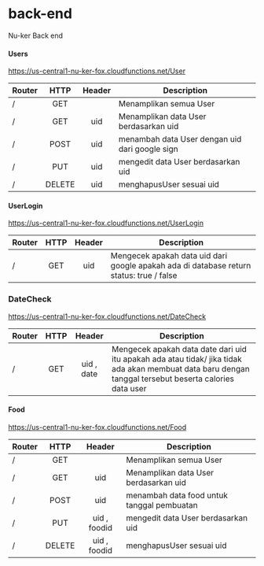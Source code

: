 # back-end
Nu-ker Back end

#### Users
https://us-central1-nu-ker-fox.cloudfunctions.net/User

| Router                     | HTTP | Header       |Description |
|-----------------------    |:----:|:-------------------:|-----|
|/         |GET  |     | Menamplikan semua User
|/         |GET  |  uid   | Menamplikan data User berdasarkan uid
|/          |POST | uid |  menambah data User dengan uid dari google sign  |
|/        |PUT  | uid | mengedit data User berdasarkan uid   |
|/         |DELETE  | uid |  menghapusUser sesuai uid  |


#### UserLogin
https://us-central1-nu-ker-fox.cloudfunctions.net/UserLogin

| Router                     | HTTP | Header       |Description |
|-----------------------    |:----:|:-------------------:|-----|
|/         |GET  |  uid   | Mengecek apakah data uid dari google apakah ada di database return status: true / false

### DateCheck

https://us-central1-nu-ker-fox.cloudfunctions.net/DateCheck

| Router                     | HTTP | Header       |Description |
|-----------------------    |:----:|:-------------------:|-----|
|/         |GET  |  uid , date   | Mengecek apakah data date dari uid itu apakah ada atau tidak/ jika tidak ada akan membuat data baru dengan tanggal tersebut beserta calories data user

#### Food
https://us-central1-nu-ker-fox.cloudfunctions.net/Food

| Router                     | HTTP | Header       |Description |
|-----------------------    |:----:|:-------------------:|-----|
|/         |GET  |     | Menamplikan semua User
|/         |GET  |  uid   | Menamplikan data User berdasarkan uid
|/          |POST | uid |  menambah data food untuk tanggal pembuatan  |
|/        |PUT  | uid , foodid | mengedit data User berdasarkan uid   |
|/         |DELETE  | uid , foodid |  menghapusUser sesuai uid  |
